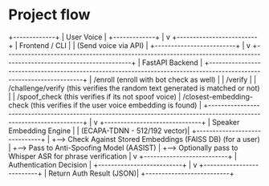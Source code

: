 
# Project flow
+-------------+
|  User Voice |
+-------------+
      |
      v
+-------------------------+
| Frontend / CLI         |
| (Send voice via API)   |
+-------------------------+
      |
      v
+---------------------------------------------------------------------------------------------------------------------+
| FastAPI Backend                                                                                                     |
+---------------------------------------------------------------------------------------------------------------------+
|  /enroll     (enroll with bot check as well)                                                                        |
|  /verify                                                                                                            |
|     /challenge/verify                   (this verifies the random text generated is matched or not)                 |
|     /spoof_check                        (this verifies if its not spoof voice)                                      |
      /closest-embedding-check            (this verifies if the user voice embedding is found)                        |
+---------------------------------------------------------------------------------------------------------------------+
      |
      v
+------------------------------+
| Speaker Embedding Engine     |
| (ECAPA-TDNN - 512/192 vector)|
+------------------------------+
      |
      +--> Check Against Stored Embeddings (FAISS DB) (for a user)
      |
      +--> Pass to Anti-Spoofing Model (AASIST)
      |
      +--> Optionally pass to Whisper ASR for phrase verification
      |
      v
+--------------------------+
| Authentication Decision  |
+--------------------------+
      |
      v
+--------------------------+
| Return Auth Result (JSON)|
+--------------------------+